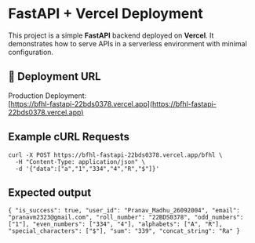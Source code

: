 # FastAPI + Vercel Deployment

This project is a simple **FastAPI** backend deployed on **Vercel**. It demonstrates how to serve APIs in a serverless environment with minimal configuration.

## 🚀 Deployment URL
Production Deployment:  
[https://bfhl-fastapi-22bds0378.vercel.app](https://bfhl-fastapi-22bds0378.vercel.app)

## Example cURL Requests
```
curl -X POST https://bfhl-fastapi-22bds0378.vercel.app/bfhl \
  -H "Content-Type: application/json" \
  -d '{"data":["a","1","334","4","R","$"]}'
```

## Expected output 
``
{ "is_success": true, "user_id": "Pranav_Madhu_26092004", "email": "pranavm2323@gmail.com", "roll_number": "22BDS0378", "odd_numbers": ["1"], "even_numbers": ["334", "4"], "alphabets": ["A", "R"], "special_characters": ["$"], "sum": "339", "concat_string": "Ra" }
``
